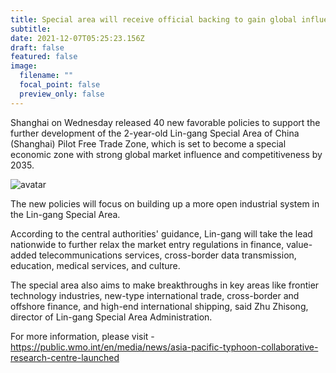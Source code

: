 ```yaml
---
title: Special area will receive official backing to gain global influence
subtitle: 
date: 2021-12-07T05:25:23.156Z
draft: false
featured: false
image:
  filename: ""
  focal_point: false
  preview_only: false
---
```


Shanghai on Wednesday released 40 new favorable policies to support the further development of the 2-year-old Lin-gang Special Area of China (Shanghai) Pilot Free Trade Zone, which is set to become a special economic zone with strong global market influence and competitiveness by 2035.

![avatar](https://cn.bing.com/images/search?view=detailV2&ccid=%2bZrMvsEK&id=4BD898E0D292709264C77B7BB8DB1BC82F536BA2&thid=OIP.-ZrMvsEKw02jebvCJLZKAQHaEK&mediaurl=https%3a%2f%2fwww.haoy99.com%2fFileUpload%2f2018-11%2f7-18Kuan_Bei_Jing_Tou_-112112_105.png&exph=1080&expw=1920&q=%e5%9b%be%e7%89%87png&simid=608047978104835927&FORM=IRPRST&ck=A88653A41898769C036316292D7AF0CA&selectedIndex=24)

The new policies will focus on building up a more open industrial system in the Lin-gang Special Area.

According to the central authorities' guidance, Lin-gang will take the lead nationwide to further relax the market entry regulations in finance, value-added telecommunications services, cross-border data transmission, education, medical services, and culture.

The special area also aims to make breakthroughs in key areas like frontier technology industries, new-type international trade, cross-border and offshore finance, and high-end international shipping, said Zhu Zhisong, director of Lin-gang Special Area Administration.

<!--more-->

For more information, please visit -
https://public.wmo.int/en/media/news/asia-pacific-typhoon-collaborative-research-centre-launched
